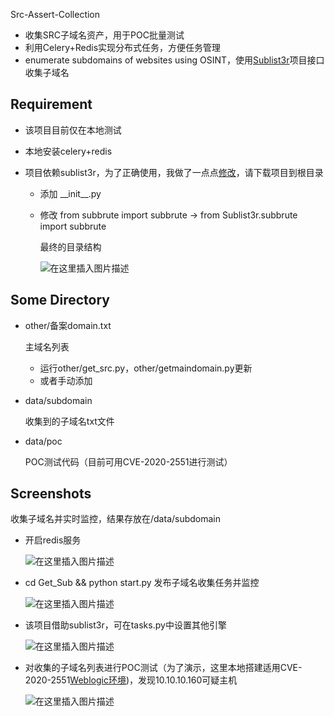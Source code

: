 Src-Assert-Collection

* 收集SRC子域名资产，用于POC批量测试
* 利用Celery+Redis实现分布式任务，方便任务管理
* enumerate subdomains of websites using OSINT，使用[Sublist3r](https://github.com/aboul3la/Sublist3r)项目接口收集子域名

## Requirement

* 该项目目前仅在本地测试

* 本地安装celery+redis

* 项目依赖sublist3r，为了正确使用，我做了一点点[修改](https://github.com/Dido1960/Sublist3r)，请下载项目到根目录

  * 添加 \_\_init\_\_.py

  * 修改  from subbrute import subbrute  -> from Sublist3r.subbrute import subbrute

    最终的目录结构

    ![在这里插入图片描述](https://img-blog.csdnimg.cn/20200528000857559.png)


## Some Directory

* other/备案domain.txt

  主域名列表

  * 运行other/get_src.py，other/getmaindomain.py更新
  * 或者手动添加

* data/subdomain

  收集到的子域名txt文件

* data/poc

  POC测试代码（目前可用CVE-2020-2551进行测试）


## Screenshots

收集子域名并实时监控，结果存放在/data/subdomain

* 开启redis服务

  ![在这里插入图片描述](https://img-blog.csdnimg.cn/20200527232053702.png?x-oss-process=image/watermark,type_ZmFuZ3poZW5naGVpdGk,shadow_10,text_aHR0cHM6Ly9ibG9nLmNzZG4ubmV0L3FxXzQxODA5ODk2,size_16,color_FFFFFF,t_70)

* cd Get_Sub && python start.py 
  发布子域名收集任务并监控

  ![在这里插入图片描述](https://img-blog.csdnimg.cn/20200527232053916.png?x-oss-process=image/watermark,type_ZmFuZ3poZW5naGVpdGk,shadow_10,text_aHR0cHM6Ly9ibG9nLmNzZG4ubmV0L3FxXzQxODA5ODk2,size_16,color_FFFFFF,t_70)

* 该项目借助sublist3r，可在tasks.py中设置其他引擎

  ![在这里插入图片描述](https://img-blog.csdnimg.cn/20200527232053817.png?x-oss-process=image/watermark,type_ZmFuZ3poZW5naGVpdGk,shadow_10,text_aHR0cHM6Ly9ibG9nLmNzZG4ubmV0L3FxXzQxODA5ODk2,size_16,color_FFFFFF,t_70)

* 对收集的子域名列表进行POC测试（为了演示，这里本地搭建适用CVE-2020-2551[Weblogic环境](https://github.com/vulhub/vulhub/tree/master/weblogic/ssrf))，发现10.10.10.160可疑主机

  ![在这里插入图片描述](https://img-blog.csdnimg.cn/20200527232053701.png?x-oss-process=image/watermark,type_ZmFuZ3poZW5naGVpdGk,shadow_10,text_aHR0cHM6Ly9ibG9nLmNzZG4ubmV0L3FxXzQxODA5ODk2,size_16,color_FFFFFF,t_70)